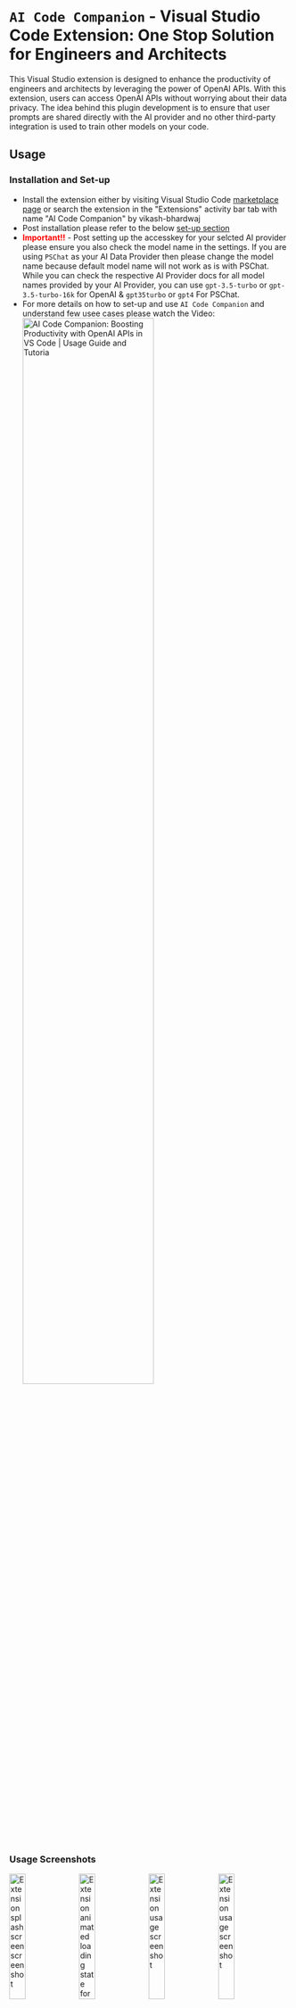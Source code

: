 # `AI Code Companion` - Visual Studio Code Extension: One Stop Solution for Engineers and Architects

This Visual Studio extension is designed to enhance the productivity of engineers and architects by leveraging the power of OpenAI APIs. With this extension, users can access OpenAI APIs without worrying about their data privacy. The idea behind this plugin development is to ensure that user prompts are shared directly with the AI provider and no other third-party integration is used to train other models on your code.

## Usage

### Installation and Set-up

- Install the extension either by visiting Visual Studio Code [marketplace page](https://marketplace.visualstudio.com/items?itemName=vikash-bhardwaj.aicodecompanion) or search the extension in the "Extensions" activity bar tab with name "AI Code Companion" by vikash-bhardwaj
- Post installation please refer to the below [set-up section](#setup)
- <strong style="color: red">Important!!</strong> - Post setting up the accesskey for your selcted AI provider please ensure you also check the model name in the settings. If you are using `PSChat` as your AI Data Provider then please change the model name because default model name will not work as is with PSChat. While you can check the respective AI Provider docs for all model names provided by your AI Provider, you can use `gpt-3.5-turbo` or `gpt-3.5-turbo-16k` for OpenAI & `gpt35turbo` or `gpt4` For PSChat.
- For more details on how to set-up and use `AI Code Companion` and understand few usee cases please watch the Video: <br />
  <a href="https://www.youtube.com/watch?v=wmkSrL484V0" target="_blank"><img src="./assets-readme/youtube-video-thumbnail.jpg" alt="AI Code Companion: Boosting Productivity with OpenAI APIs in VS Code | Usage Guide and Tutoria" width="70%" /></a>

### Usage Screenshots

<img src="./assets-readme/extension-splash-screen.png" alt="Extension splash screen screenshot" width="24%" /> <img src="./assets-readme/extension-loading-state.png" alt="Extension animated loading state for API progress" width="24%" /> <img src="./assets-readme/extension-initial-question.png" alt="Extension usage screenshot" width="24%" /> <img src="./assets-readme/extension-code-question.png" alt="Extension usage screenshot" width="24%" />

---

## Features

- Ensure to retain the separate context of your chat history per project workspace (This helps users to work with separate projects without mixing the chat context)
- Ensure auto trimming of user's history context to have seamless experience, when token usage for the API is about to reach maximum token length (defined by extension setting `AI Code Companion: Model Max Tokens Length`) for provided model name it trims the messages by following FIFO logic - First in First Out
- `Automated Code Reviews` for your `GIT` changes, with just one click of a button you can now review the changes in your GIT repository. `AI Code Companion` will go through all of your GIT changes(modified and added files) and provide you comments. You can also provide your custom prompt message while running the code review action. You can play around this by running it multiple times to get different perspectives and improve code quality.
  - You can use this feature by two ways:
    - Either with help of Button `Review GIT Changes and create notes for your PR` provided in the Extension Interface or by Running the Command for same from command palatte(refer below screenshots)
      <br /><img src="./assets-readme/extension-code-review.jpg" alt="Automated review for GIT Changes with AI Code Companion" width="47%" /> <img src="./assets-readme/extension-code-review-command.jpg" alt="Command screenshot for Automated review for GIT Changes with AI Code Companion" width="47%" />
    - You can also get code review done at individual file level either by using context Menu option from editor or by opening the context Menu from file name in explorer bar. Please refer below screenshots for your reference:
      <br /><img src="./assets-readme/extension-code-review-context-menu.jpg" alt="Automated review for GIT Changes with AI Code Companion from Context Menu" width="47%" /> <img src="./assets-readme/extension-code-review-context-menu-file.jpg" alt="Command screenshot for Automated review for GIT Changes with AI Code Companion from File Context Menu" width="47%" />

- <a name="component-generator"></a>`UI Component Generator`:
  - Enhance your development workflow with `AI Code Companion`, a VS Code extension designed to elevate the quality of your UI components. Despite the advancements of Gen AI, it still requires detailed prompts to produce code that adheres to Non-Functional Requirements (NFRs) and best practices. Our tool fills this gap by offering a curated library of UI components that span various frameworks and styling techniques, with a strong emphasis on best practices such as accessibility and performance.
  - Our component library is dynamic, with regular updates to refine existing components and introduce new ones, ensuring that you stay at the forefront of development standards. If you're passionate about code quality and have insights on crafting prompts that yield components meeting high standards of accessibility and performance, we welcome your contributions. Join us in our mission to make AI-generated code not just functional, but exemplary. Reach out to us, and let's collaborate to enhance the AI Code Companion library together.
  - How to use this feature:
    - Open the Component Generator either by opening it from menu(Click on three dots next to Settings icon in the Extension Title bar) or by running the command `AI Code Companion: Generate UI Components`. For more information, refer to the screenshot below, and watch the video provided above on how to use the extension:
    <br /><img src="./assets-readme/extension-generate-ui-components.jpg" alt="Automated component generation with Gen AI" width="90%" />
  
- Multiple options to interact with AI provider for asking questions and increase productivity:
  - Context Menu Commands for quick access to common tasks like refactor code, find issues, explain and document code etc. Select the code in file and right click to access these commands. (refer below first screenshot).
  - Flexibility to write custom prompts/queries to ask AI Provider and same can be done to add more context for selected code in the editor. No need to switch to other windows as extension provides interactive approach to provide complex requirements for your code in the editor itself, just select the code and ask AI provider to achieve complex tasks for selected code like writing test cases, understanding the code, refactoring & optimizing the code and this call gets further improved with retained context in the chat history. (refer below second screenshot)
  - Flexibility to ask questions in form of inline code comments from editor:

    - You can use single line comments or multi line comments to provide prompts/queries. Please use keyboard shortcut `Ctrl+Alt/Option+Enter/Return` from any line in the comment to executing the Inline prompts with `AI Code Companion`.
    - To keep the easy access to history for responses for inline prompts, extension will add the responses to the chat window if it's in focus, if chat window is not in focus then the responses will be generated in new file.
    - Please note that Inline prompts are not maintained in AI Provider chat history and only maintained in chat window. Each inline prompt will be treated as new prompt to AI provider, this is to allow bigger prompts and leave space for maximum tokens to be used in responses.
    - Intutive approach to check the progress for Inline Prompts execution, you can check the status of API either with help of inline icon (&#8987;) or look for API progress in status bar. (refer third and fourth screenshot for refernce)

    <img src="./assets-readme/extension-context-menu.png" alt="Extension predefined commands for selected code via Context Menu" width="33%" /> <img src="./assets-readme/extension-selection-command.png" alt="Extension Capability to add custom prompt/message for selected code" width="33%" /> <img src="./assets-readme/extension-inline-comments-api-progress.jpg" alt="Extension Capability show progress for Inline Comments API Calls" width="66%" />

- <a name="unit-test"></a>`AI Code Companion` has become smarter to write test cases for selected code using multiple approaches, users can write test cases for code with following options:
  - Users can select the code in editor and write Prompt in the available Input Textbox to write test cases
  - Users can also use Context Menu options to write test cases and extension gives full freedom to users for configuring the libraries to write test cases. See below options available for users when it comes to writing test cases using context menu commands:
    <br /> <img src="./assets-readme/extension-testing-libraries-menu.jpg" alt="AI Code Companion - Testing libraries options pick screenshot" width="48%" /> <br />
    1. Create a file at root of your project with name `.aicodecompanion.config.js` to define testing libraries for the project workspace for every programming language like below. You can also define your own custom prompt in case you dont like the prompt generated by the companion for you, see as an example for unitTests under javascript:
    ```
      module.exports = {
        testingLibraries: {
          javascript: { // this should match with language ID which is provided by VS Code Editor for the code snippet/file
            unitTests: {
              testingLibrary: "jest",
              additionalLibraries: ["react-testing-library"], // Optional
              promptMessage: "Write unit test cases for the code using RTL" // Optional: Only provide this if the prompt provided by extension is not working well for you
            },
            endToEndTests: {
              testingLibrary: "cypress",
              additionalLibraries: [
                "cypress-react-unit-test",
                "cypress-testing-library",
              ]
            },
          },
          python: {
            unitTests: {
              testingLibrary: "pytest",
              additionalLibraries: ["pytest-cov"],
            }
          }
          java: {
            unitTests: {
              testingLibrary: "junit"
            }
          }
        },
      };
    ```
    2. In case you don't provide the above config and still use the context menu then `AI Code Companion` is smart enough to recommend you the library names to pick from popular libraries for the given programming language. You will see below UI to pick the libraries and once you select the libraries it will remember the choices for future. You can reset the option by executing the command `Reset Testing Libraries Options for Unit and E2E Tests` using `cmd/ctr+shift+p` (refer second screenshot).
       <br /> <img src="./assets-readme/extension-testing-libraries-options.jpg" alt="AI Code Companion - Testing libraries options pick screenshot" width="48%" /> <img src="./assets-readme/extension-remove-testing-libraries-options.jpg" alt="AI Code Companion - remove testing libraries options command screenshot" width="48%" /> <br />
- Flexibility to provide different model names available with your AI Provider and other supported parameters by the AI Provider.
- Provides intutive buttons with every codeblock in the AI responses for easily copying the codeblocks, creating new file with codeblocks or insert codeblocks at cursor position/selected code (refer below screenshot).
  <br /><img src="./assets-readme/extension-codeblock-buttons.jpg" alt="Extension screenshot to highlight copy code, create file and insert code buttons" width="40%" />
- Users can Cancel the ongoing API request by multiple ways:
  - With help of `Cancel` button for chat prompts
  - With help of `Cancel Request` button from progress bar in the Statusbar
  - With help of `Abort Prompt API Request` command from `Command Pallete` (this will cancel both - any request created by chat prompts or request created by inline comments) (refer below screenshot)
    <br /><img src="./assets-readme/extension-cancel-api-requests.jpg" alt="Extension screenshot to highlight cancel API request options" width="50%" />
- API Access token is stored in encrypted form and it's not as part of extension settings
- If needed you can create your own Encryption key to ensure further enhanced security for your access token
  - To provide your Encryption Key, please create a file at root directory of your workspace with name `.aicodecompanion.config.js` and provide the Encryption Key like below
    ```javascript
    module.exports = {
      encryptionKey: "vscode2gpt112f9dbd8a37fe98421901",
    };
    ```
- Ensure data privacy by sharing user prompts directly with the AI provider. It access OpenAI APIs directly from Visual Studio to get responses for your prompts without any middleware or third party integrations to train other models on your codebase
- Provides easy approach to clear chat history (please note this will delete messages from chat along with maintained chat history for previous context)
- Allows you to Enable/Disable Extension logs with a simple extension setting for easy API debugging (We ensured that the Access token is not printed as part of logs). Please look for setting `Enable Logs` under Extension Settings.
- Provides easy approach to repeat the prompt from chat history and in case of API failure

## Requirements

This extension require a access token to use the OpenAI provider's APIs hence be aware on the usage and cost of the provided access token.

### <a name="get-your-key"></a>Where to get the access token/key?

- if you are using OpenAI Platform [platform.openai.com](https://platform.openai.com) then after login to the platform with your credentials visit to Manage Account section and look for "User" section and click on "[API Keys](https://platform.openai.com/account/api-keys)". Generate your new Access Token/Key for using with the extension.
- if you are using PSChat Platform then after login to the platform with your credentials visit to "Personal Access Tokens" section under developer section. Generate your new Access Token/Key for using with the extension.

## <a name="setup"></a>Set up your AI Provider Access Key for AI Code Companion to Communicate with AI Provider's API

To start conversation with AI Code Companion you need to provide your AI Provider Access Key by using below steps, please refer to [above section](#get-your-key) to find steps to get Access Key:

- Check if you have right AI provider selected in the extension settings, look for setting `AI Code Companion: Api Key` dropdown.
- If you have multiple AI provider and you want to use separate AI provider for different projects then please change the AI provider in the `Workspace` settings. Workspace settings will overwrite the user's settings.
- Open command palette by pressing `Cmd/Ctrl+Shift+P` from Visual Studio Code
- Search for `AI Code Companion` in the command palette to find all commands available for extension
- Look for `AI Code Companion: Set Access Key` and select the command to set the access key. Please refer below screenshot:
  <img src="./assets-readme/command-set-access-key.png" alt="Extension Set Access Key Command" />
- You will see input box to enter the access key, paste the access key and hit `Return/Enter`. Please refer below screenshots:
  Screenshot before entering access key:
  <img src="./assets-readme/access-key-input.png" alt="Extension Set Access Key Inputbox" />

  Screenshot post entering access key:
  <img src="./assets-readme/command-access-key-input.png" alt="Extension Set Access Key Inputbox with filled value" />

- If you want to remove your Access Key, then you can execute the command `AI Code Companion: Remove Access Key`. Please refer to below screenshot:
  <img src="./assets-readme/command-remove-access-key.png" alt="Extension Remove Access Key" />
- Please note that model names are different between OpenAI and PSChat AI Providers so please validate you have correct model name for selcted AI Provider

## Extension Settings

### This extension contributes the following settings:

#### Extension's settings screenshot:

![Extension's settings screenshot](./assets-readme/extension-settings.jpg)

#### Settings usage:

- `AI Code Companion: Api Key`: Default: `OpenAI`: Allows you to select one of the AI Provider from the predefined list.
- `AI Code Companion: Max Tokens`: Default: `800`: Allow you to change the max tokens to be used for API response.
- `AI Code Companion: Model Max Tokens Length`: Default: `4096`: Allow users to provide the maximum length of tokens allowed for the model in one request, going to be used for logic to trim chat history. Please look for the maximum tokens allowed for the AI model you are using
- `AI Code Companion: Model Name`: Default: `gpt-3.5-turbo`: Allows you to change Model name used for your AI provider.
- `AI Code Companion: Temperature`: Default: `0.5`: Allows you to change the value for Temperature.
- `AI Code Companion: Top_P`: Default: `0.6`: Allows you to change the value for Top_P.
- `AI Code Companion: Enable Logs`: Default: `false`: Allows you to enable/disable logs for debugging
- `AI Code Companion: Enable User Prompt For Code Review`: Default: `true`: Allows you to enable/disable Input Prompt to take Prompt Message for additional code review context

## :sparkles: A Note to Contributors :sparkles:

A heartfelt thanks to these champs who have helped us enhance our project, either through their valuable pull requests or by identifying defects. Your contributions are greatly appreciated!

### Our Valued Contributors

<img src="https://github.com/manishekhawat.png" width="50" height="50" alt="Manish Shekhawat" /> [Manish Shekhawat](https://github.com/manishekhawat)
- Implemented Splash screen for the extension

<img src="https://github.com/engamankumar.png" width="50" height="50" alt="Aman Kumar" /> [Aman Kumar](https://github.com/engamankumar)
- Theming for the Chat Interface, Defect callouts in features

<img src="https://github.com/SoumyaDandapat.png" width="50" height="50" alt="Soumya Dandapat" /> [Soumya Dandapat](https://github.com/SoumyaDandapat)
- Defect callouts in features

## License

This extension is licensed under the [Mozilla Public License 2.0](https://www.mozilla.org/en-US/MPL/2.0/#:~:text=If%20a%20copy%20of%20the,org%2FMPL%2F2.0%2F.).

## Privacy Policy

[Link to Privacy Policy](https://vikash-bhardwaj.github.io/ai-code-companion-documentation/privacy-policy)

This extension collects certain data for the purpose of interacting with APIs provided by AI Provider selected by user, default AI provider is OpenAI. We are committed to protecting your privacy and handling your data securely. Please review our privacy policy for more information on how we collect, use, and protect your data. if you would like to enquire about project, please feel free to reach out to us at aicodecompanion@gmail.com.

## Known Issues

- Currently if an Inline Comment execution is in progress then another inline comment will not work at same time
- If Inline comment execution is in progress then Code Review for GIT changes will not work or vice versa

## <a name="release-notes"></a>Release Notes

### [1.8.0]

#### New Features

- Added the capability to generate UI Components with the help of a wizard that ensures adherence to Accessibility and Performance best practices. Please refer to the above Features section for the [UI Component Generator](#component-generator) for more information.

#### Theming and Defect Fixes in Existing Features
- Major theming changes for the Chat Interface.
- Fixed multiple defects to improve existing features:
  - Single File code review was not working with the context menu for Windows OS.
  - Code review was not functioning for staged files.
  - Other code review issues, such as the right-click code review action not working for folders or file names containing spaces, etc.
  - Multiple repeat prompts were appearing in some edge cases.
  - Scroll position was not being maintained in some edge cases.
  - Some other minor defects.

### [1.7.0]

#### New Features

- Added capability to code review the GIT Changes at individual file level with context menu options from editor as well as from file name in file Explorer bar. Refer the features section update for more details.
- Also added capability for users to provide additional notes for the code review so that Model can consider that extra code review guidelines provided by user. This is configurable from the extension settings.

### [1.6.1]

#### Theming Changes

- Few Theming changes

### [1.6.0]

#### New Feature

- Added capability to edit existing prompts from Chat History
- Added a Repeat prompt capability in case of API failure so that user don't need to type/copy paste the prompt

### [1.5.0]

#### New Feature

- Added capability to enable/disable logs for users to help in debugging

#### Experience Improvement:

- By default focus should be set for the Input box when user open the extension manually or using command & context menu

### [1.4.1]

#### Support for VS Code 1.83.0:

- With new version of VS Code 1.83.0 it started breaking the Delete and Settings Icons used so added a fix for same

### [1.4.0]

#### New Features:

- Added new context menu commands for developers to write test cases with just a single button click, ensured developers get full freedom to pick the libraries options their own rather than writing test cases with some generic library. For details refer to the features section for [writing test cases](#unit-test)
- Provided support for Light Theme as the code blocks were not clear for few languages in light theme
- Extended support for inline prompts using comments for other programming languages

#### Experience Improvements:

- Fixed an issue where the multi line comment was not working if it was not having a "\*" at starting of line

### [1.3.1]

#### Updated Readme:

- Updated Readme for adding details about Youtube Video published for how to install and few use cases around how you can use the `AI Code Companion`

### [1.3.0]

#### New Features:

- Added ability to review the code for all GIT Changes, please refer to updated features section for more details

#### Experience Improvements:

- Fixed the timeout issue
- Fixed a defect where inline code comments were not adding loading state if the comment was starting with line zero in the file
- Updated the Splash screen with important inoformation
- Updated the readme with feedback from users
- Fixed a defect where Inline Comments prompts were not working when the file was huge

### [1.2.0]

#### New Features:

- Added capability to use Inline Comments (both single and multi line comments) for asking AI Provider. Use keyboard shortcut `Ctrl+Alt+Enter/Return` from any line of your comment to ask questions. For progress bar/loading state please refer above features section
- Added capability to create new files from codeblocks
- Added capability to insert the code from codeblocks to working file
- Added capability to cancel the API requests, please refer above features section for more details

#### Experience Improvements:

- Ability to maintain the chatbox scroll position, in previous version it always used to scroll at the end of messages
- Ability to add line breaks in the Prompt Inputbox to change existing message, in previous version `Shift+Enter/Return` was always forcing cursor at the end of message but user should be able to edit the message to add line breaks anywhere and cursor will remain in focus too with line breaks.
- Increased the height for Inputbox
- Fixed the Send Button alignment for smaller viewports,send button gets shifted to next lien for smaller viewpport. In previous version button was getting cropped
- Fixed few defects

### [1.1.0]

- Added support for older versions of VS Code, starting with 1.74.0.

### [1.0.0]

- Initial release of the extension

**Enjoy!**
